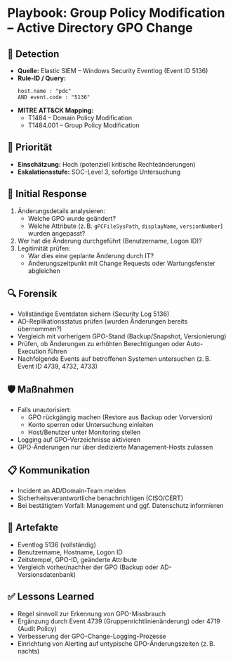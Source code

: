 # Playbook: Group Policy Modification – Active Directory GPO Change

## 🧠 Detection
- **Quelle:** Elastic SIEM – Windows Security Eventlog (Event ID 5136)
- **Rule-ID / Query:**
  ```elasticsearch
  host.name : "pdc"
  AND event.code : "5136"
  ```
- **MITRE ATT&CK Mapping:**  
  - T1484 – Domain Policy Modification  
  - T1484.001 – Group Policy Modification

## 📌 Priorität
- **Einschätzung:** Hoch (potenziell kritische Rechteänderungen)
- **Eskalationsstufe:** SOC-Level 3, sofortige Untersuchung

## 🚨 Initial Response
1. Änderungsdetails analysieren:
   - Welche GPO wurde geändert?
   - Welche Attribute (z. B. `gPCFileSysPath`, `displayName`, `versionNumber`) wurden angepasst?
2. Wer hat die Änderung durchgeführt (Benutzername, Logon ID)?
3. Legitimität prüfen:
   - War dies eine geplante Änderung durch IT?
   - Änderungszeitpunkt mit Change Requests oder Wartungsfenster abgleichen

## 🔍 Forensik
- Vollständige Eventdaten sichern (Security Log 5136)
- AD-Replikationsstatus prüfen (wurden Änderungen bereits übernommen?)
- Vergleich mit vorherigem GPO-Stand (Backup/Snapshot, Versionierung)
- Prüfen, ob Änderungen zu erhöhten Berechtigungen oder Auto-Execution führen
- Nachfolgende Events auf betroffenen Systemen untersuchen (z. B. Event ID 4739, 4732, 4733)

## 🛡️ Maßnahmen
- Falls unautorisiert:
  - GPO rückgängig machen (Restore aus Backup oder Vorversion)
  - Konto sperren oder Untersuchung einleiten
  - Host/Benutzer unter Monitoring stellen
- Logging auf GPO-Verzeichnisse aktivieren
- GPO-Änderungen nur über dedizierte Management-Hosts zulassen

## 📋 Kommunikation
- Incident an AD/Domain-Team melden
- Sicherheitsverantwortliche benachrichtigen (CISO/CERT)
- Bei bestätigtem Vorfall: Management und ggf. Datenschutz informieren

## 📁 Artefakte
- Eventlog 5136 (vollständig)
- Benutzername, Hostname, Logon ID
- Zeitstempel, GPO-ID, geänderte Attribute
- Vergleich vorher/nachher der GPO (Backup oder AD-Versionsdatenbank)

## ✅ Lessons Learned
- Regel sinnvoll zur Erkennung von GPO-Missbrauch
- Ergänzung durch Event 4739 (Gruppenrichtlinienänderung) oder 4719 (Audit Policy)
- Verbesserung der GPO-Change-Logging-Prozesse
- Einrichtung von Alerting auf untypische GPO-Änderungszeiten (z. B. nachts)